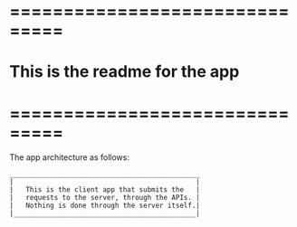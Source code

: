 
# ===============================
#  This is the readme for the app
# ===============================

The app architecture as follows:

    _______________________________________________
    |                                             |
    |   This is the client app that submits the   |
    |   requests to the server, through the APIs. |
    |   Nothing is done through the server itself.|
    |_____________________________________________|

